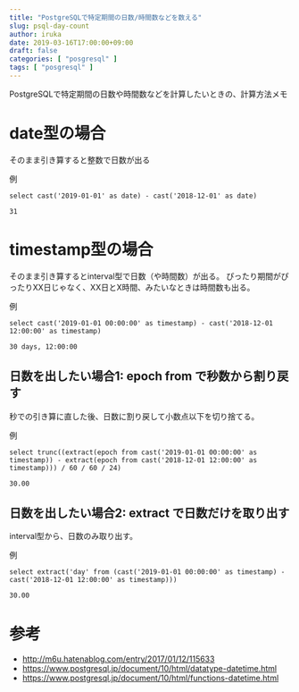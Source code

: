 ```yaml
---
title: "PostgreSQLで特定期間の日数/時間数などを数える"
slug: psql-day-count
author: iruka
date: 2019-03-16T17:00:00+09:00
draft: false
categories: [ "posgresql" ]
tags: [ "posgresql" ]
---
```


PostgreSQLで特定期間の日数や時間数などを計算したいときの、計算方法メモ

# date型の場合

そのまま引き算すると整数で日数が出る

例
```
select cast('2019-01-01' as date) - cast('2018-12-01' as date)
```
```
31
```

# timestamp型の場合

そのまま引き算するとinterval型で日数（や時間数）が出る。
ぴったり期間がぴったりXX日じゃなく、XX日とX時間、みたいなときは時間数も出る。

例
```
select cast('2019-01-01 00:00:00' as timestamp) - cast('2018-12-01 12:00:00' as timestamp)
```
```
30 days, 12:00:00
```

## 日数を出したい場合1: epoch from で秒数から割り戻す

秒での引き算に直した後、日数に割り戻して小数点以下を切り捨てる。

例
```
select trunc((extract(epoch from cast('2019-01-01 00:00:00' as timestamp)) - extract(epoch from cast('2018-12-01 12:00:00' as timestamp))) / 60 / 60 / 24)
```
```
30.00
```

## 日数を出したい場合2: extract で日数だけを取り出す

interval型から、日数のみ取り出す。

例
```
select extract('day' from (cast('2019-01-01 00:00:00' as timestamp) - cast('2018-12-01 12:00:00' as timestamp)))
```
```
30.00
```




# 参考
- http://m6u.hatenablog.com/entry/2017/01/12/115633
- https://www.postgresql.jp/document/10/html/datatype-datetime.html
- https://www.postgresql.jp/document/10/html/functions-datetime.html
